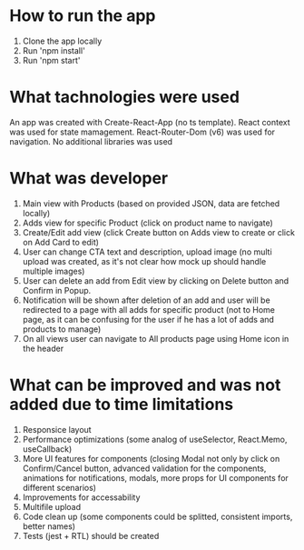 # How to run the app

1. Clone the app locally
2. Run 'npm install'
3. Run 'npm start'

# What tachnologies were used

An app was created with Create-React-App (no ts template). React context was used for state mamagement. React-Router-Dom (v6) was used for navigation. No additional libraries was used

# What was developer

1. Main view with Products (based on provided JSON, data are fetched locally)
2. Adds view for specific Product (click on product name to navigate)
3. Create/Edit add view (click Create button on Adds view to create or click on Add Card to edit)
4. User can change CTA text and description, upload image (no multi upload was created, as it's not clear how mock up should handle multiple images)
5. User can delete an add from Edit view by clicking on Delete button and Confirm in Popup.
6. Notification will be shown after deletion of an add and user will be redirected to a page with all adds for specific product (not to Home page, as it can be confusing for the user if he has a lot of adds and products to manage)
7. On all views user can navigate to All products page using Home icon in the header

# What can be improved and was not added due to time limitations

1. Responsice layout
2. Performance optimizations (some analog of useSelector, React.Memo, useCallback)
3. More UI features for components (closing Modal not only by click on Confirm/Cancel button, advanced validation for the components, animations for notifications, modals, more props for UI components for different scenarios)
4. Improvements for accessability
5. Multifile upload
6. Code clean up (some components could be splitted, consistent imports, better names)
7. Tests (jest + RTL) should be created
